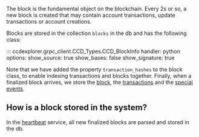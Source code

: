The block is the fundamental object on the blockchain. Every 2s or so, a new block is created that may contain account transactions, update transactions or account creations. 

Blocks are stored in the collection `blocks` in the db and has the following class:


::: ccdexplorer.grpc_client.CCD_Types.CCD_BlockInfo
    handler: python
    options:
      show_source: true
      show_bases: false
      show_signature: true 


Note that we have added the property `transaction_hashes` to the block class, to enable indexing transactions and blocks together. 
Finally, when a finalized block arrives, we store the [block](../components/grpc.md/#ccdexplorer.grpc_client.CCD_Types.CCD_BlockInfo), the [transactions](../components/grpc.md/#ccdexplorer.grpc_client.CCD_Types.CCD_BlockItemSummary) and the [special events](../components/grpc.md/#ccdexplorer.grpc_client.CCD_Types.CCD_BlockSpecialEvent).

## How is a block stored in the system?
In the [heartbeat](../projects/every_block/heartbeat.md) service, all new finalized blocks are parsed and stored in the db.
